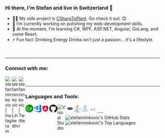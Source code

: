 ### Hi there, I'm Stefan and live in Switzerland 👋

- 👨‍💻 My side project is [CSharpToPlant][csharptoplant]. Go check it out. 😊
- 🔭 I’m currently working on polishing my web-development skills.
- 🌱 At the moment, I'm learning C#, WPF, ASP.NET, Angular, GoLang, and some React.
- ⚡ Fun fact: Drinking Energy Drinks isn't just a passion... it's a lifestyle.

<br>

---

### Connect with me:

[<img align="left" alt="stefanninkovic | Instagram" width="22px" src="https://cdn.jsdelivr.net/npm/simple-icons@3.0.1/icons/instagram.svg" />][instagram]
[<img align="left" alt="stefanninkovic | LinkedIn" width="22px" src="https://cdn.jsdelivr.net/npm/simple-icons@3.0.1/icons/linkedin.svg" />][linkedIn]
[<img align="left" alt="stefanninkovic | Twitter" width="22px" src="https://cdn.jsdelivr.net/npm/simple-icons@3.0.1/icons/twitter.svg" />][twitter]

<br>

---

### Languages and Tools:

[<img align="left" alt="C#" width="26px" src="https://raw.githubusercontent.com/github/explore/80688e429a7d4ef2fca1e82350fe8e3517d3494d/topics/csharp/csharp.png" />][csharp]
[<img align="left" alt="Visual Studio Code" width="26px" src="https://raw.githubusercontent.com/github/explore/80688e429a7d4ef2fca1e82350fe8e3517d3494d/topics/visual-studio-code/visual-studio-code.png" />][visualstudiocode]
[<img align="left" alt="Angular" width="26px" src="https://raw.githubusercontent.com/github/explore/80688e429a7d4ef2fca1e82350fe8e3517d3494d/topics/angular/angular.png" />][angular]
[<img align="left" alt="GitHub" width="26px" src="https://raw.githubusercontent.com/github/explore/78df643247d429f6cc873026c0622819ad797942/topics/github/github.png" />][github]
[<img align="left" alt="Visual Studio" width="26px" src="https://cdn.iconscout.com/icon/free/png-256/visual-studio-569577.png" />][visualstudio]
[<img align="left" alt="Go" width="26px" height="26px" src="https://raw.githubusercontent.com/github/explore/80688e429a7d4ef2fca1e82350fe8e3517d3494d/topics/go/go.png" />][golang]
[<img align="left" alt="Java" width="26px" height="26px" src="https://raw.githubusercontent.com/github/explore/80688e429a7d4ef2fca1e82350fe8e3517d3494d/topics/java/java.png" />][java]
[<img align="left" alt="C" width="26px" height="26px" src="https://raw.githubusercontent.com/github/explore/80688e429a7d4ef2fca1e82350fe8e3517d3494d/topics/c/c.png" />][c]
[<img align="left" alt="MySQL" width="26px" height="26px" src="https://raw.githubusercontent.com/github/explore/80688e429a7d4ef2fca1e82350fe8e3517d3494d/topics/mysql/mysql.png" />][mysql]

<br>
---

<img align="left" alt="stefanninkovic's GitHub Stats" src="https://github-readme-stats.vercel.app/api?username=stefanninkovic&show_icons=true&hide_border=true&count_private=true&hide=stars&title_color=#000000&include_all_commits=true" />

<img align="left" alt="stefanninkovic's Top Languages" src="https://github-readme-stats.vercel.app/api/top-langs/?username=stefanninkovic&hide_border=true" />

[csharptoplant]: https://github.com/stefanninkovic/csharptoplant/
[instagram]: https://instagram.com/yee.stefan/
[linkedIn]: https://www.linkedin.com/in/stefan-ninkovic/
[twitter]: https://twitter.com/yee_stefan/
[csharp]: https://docs.microsoft.com/en-us/dotnet/csharp/
[visualstudiocode]: https://visualstudio.microsoft.com/de/
[angular]: https://angular.io/
[github]: https://github.com/
[visualstudio]: https://visualstudio.microsoft.com/de/
[golang]: https://golang.org/
[java]: https://www.java.com/
[c]:https://en.wikipedia.org/wiki/C_(programming_language)
[mysql]:https://www.mysql.com/
